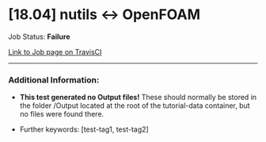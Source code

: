 # [18.04] nutils <-> OpenFOAM

Job Status: **Failure**

[Link to Job page on TravisCI](https://travis-ci.org/precice/systemtests/jobs/632740046)

---
### Additional Information:

- **This test generated no Output files!** These should normally be stored in the folder /Output located at the root of the tutorial-data container, but no files were found there.

- Further keywords: [test-tag1, test-tag2]
